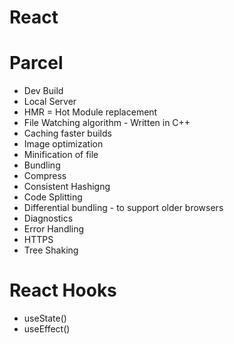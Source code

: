 # React

# Parcel
- Dev Build
- Local Server
- HMR = Hot Module replacement
- File Watching algorithm - Written in C++
- Caching faster builds
- Image optimization
- Minification of file
- Bundling
- Compress
- Consistent Hashigng
- Code Splitting
- Differential bundling - to support older browsers
- Diagnostics
- Error Handling
- HTTPS
- Tree Shaking 

# React Hooks
- useState()
- useEffect()